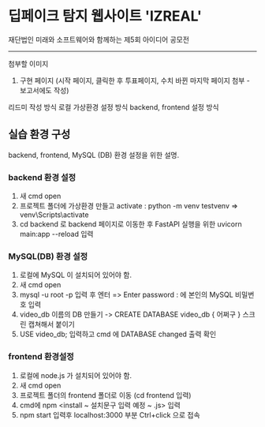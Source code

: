# 딥페이크 탐지 웹사이트 'IZREAL'

재단법인 미래와 소프트웨어와 함께하는 제5회 아이디어 공모전

---


첨부할 이미지
  1. 구현 페이지 (시작 페이지, 클릭한 후 투표페이지, 수치 바뀐 마지막 페이지 첨부 - 보고서에도 작성)

리드미 작성 방식 
  로컬 가상환경 설정 방식
  backend, frontend 설정 방식





## 실습 환경 구성

backend, frontend, MySQL (DB) 환경 설정을 위한 설명. 

### backend 환경 설정
1. 새 cmd open 
2. 프로젝트 폴더에 가상환경 만들고 activate  :
     python -m venv testvenv => venv\Scripts\activate
4. cd backend 로 backend 페이지로 이동한 후 FastAPI 실행을 위한 uvicorn main:app --reload 입력


### MySQL(DB) 환경 설정
1. 로컬에 MySQL 이 설치되어 있어야 함.
2. 새 cmd open
3. mysql -u root -p 입력 후 엔터 => Enter password : 에 본인의 MySQL 비밀번호 입력
4. video_db 이름의 DB 만들기 -> CREATE DATABASE video_db { 어쩌구 } 스크린 캡쳐해서 붙이기 
5. USE video_db; 입력하고 cmd 에 DATABASE changed 출력 확인
   


### frontend 환경설정
1. 로컬에 node.js 가 설치되어 있어야 함. 
2. 새 cmd open
3. 프로젝트 폴더의 frontend 폴더로 이동 (cd frontend 입력)
4. cmd에 npm <install ~ 설치문구 입력 예정 ~ .js> 입력
5. npm start 입력후 localhost:3000 부분 Ctrl+click 으로 접속
